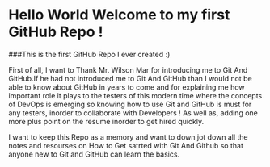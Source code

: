 # Hello World Welcome to my first GitHub Repo !

###This is the first GitHub Repo I ever created :) 

First of all, I want to Thank Mr. Wilson Mar for introducing me to Git And GitHub.If he had not introduced me to Git And GitHub than I would not be able to know about GitHub in years to come and for explaining me how  important role it plays to the testers of this modern time where the concepts of DevOps is emerging so knowing how to use Git and  GitHub is  must for any testers, inorder to collaborate with Developers ! As well as, adding one more plus point on the resume inorder to get hired quickly.

I want to keep  this Repo as a memory and want to down jot down all the notes and resourses on How to Get satrted with Git And Github so that anyone new to Git and GitHub can learn the basics.


